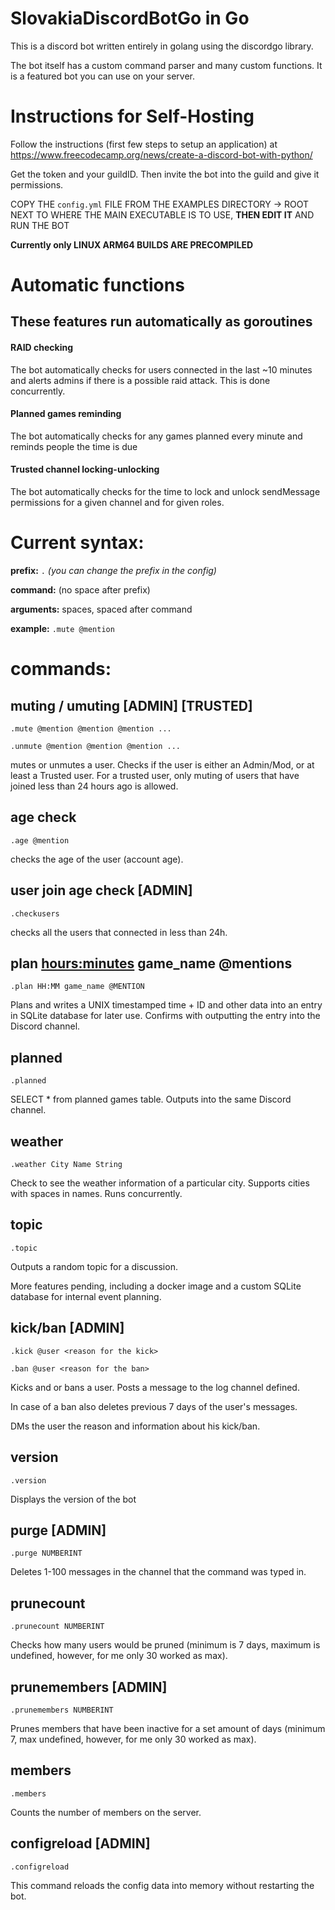 # SlovakiaDiscordBotGo in Go
This is a discord bot written entirely in golang using the discordgo library. 

The bot itself has a custom command parser and many custom functions. It is a featured bot you can use on your server.

# Instructions for Self-Hosting
Follow the instructions (first few steps to setup an application) at https://www.freecodecamp.org/news/create-a-discord-bot-with-python/

Get the token and your guildID. Then invite the bot into the guild and give it permissions.

COPY THE `config.yml` FILE FROM THE EXAMPLES DIRECTORY -> ROOT NEXT TO WHERE THE MAIN EXECUTABLE IS TO USE, **THEN EDIT IT** AND RUN THE BOT

**Currently only LINUX ARM64 BUILDS ARE PRECOMPILED**

# Automatic functions
## These features run automatically as goroutines

#### RAID checking 
The bot automatically checks for users connected in the last ~10 minutes and alerts admins if there is a possible raid attack. This is done concurrently.
#### Planned games reminding
The bot automatically checks for any games planned every minute and reminds people the time is due
#### Trusted channel locking-unlocking
The bot automatically checks for the time to lock and unlock sendMessage permissions for a given channel and for given roles.

# Current syntax:

**prefix:** `.` *(you can change the prefix in the config)*

**command:** (no space after prefix)

**arguments:** spaces, spaced after command

**example:** `.mute @mention`

# commands:
## muting / umuting [ADMIN] [TRUSTED]
`.mute @mention @mention @mention ...`

`.unmute @mention @mention @mention ...`

mutes or unmutes a user. Checks if the user is either an Admin/Mod, or at least a Trusted user. For a trusted user, only muting of users that have joined less than 24 hours ago is allowed.

## age check
`.age @mention`

checks the age of the user (account age).

## user join age check [ADMIN]
`.checkusers`

checks all the users that connected in less than 24h.

## plan <hours:minutes> game_name @mentions
`.plan HH:MM game_name @MENTION`

Plans and writes a UNIX timestamped time + ID and other data into an entry in SQLite database for later use. Confirms with outputting the entry into the Discord channel.

## planned
`.planned`

SELECT * from planned games table. Outputs into the same Discord channel.

## weather
`.weather City Name String`

Check to see the weather information of a particular city. Supports cities with spaces in names. Runs concurrently.

## topic
`.topic`

Outputs a random topic for a discussion.

More features pending, including a docker image and a custom SQLite database for internal event planning.

## kick/ban [ADMIN]
`.kick @user <reason for the kick>`

`.ban @user <reason for the ban>`

Kicks and or bans a user. Posts a message to the log channel defined. 

In case of a ban also deletes previous 7 days of the user's messages.

DMs the user the reason and information about his kick/ban.

## version
`.version`

Displays the version of the bot

## purge [ADMIN]
`.purge NUMBERINT`

Deletes 1-100 messages in the channel that the command was typed in.

## prunecount
`.prunecount NUMBERINT`

Checks how many users would be pruned (minimum is 7 days, maximum is undefined, however, for me only 30 worked as max).

## prunemembers [ADMIN]
`.prunemembers NUMBERINT`

Prunes members that have been inactive for a set amount of days (minimum 7, max undefined, however, for me only 30 worked as max).

## members
`.members`

Counts the number of members on the server.

## configreload [ADMIN]
`.configreload`

This command reloads the config data into memory without restarting the bot.